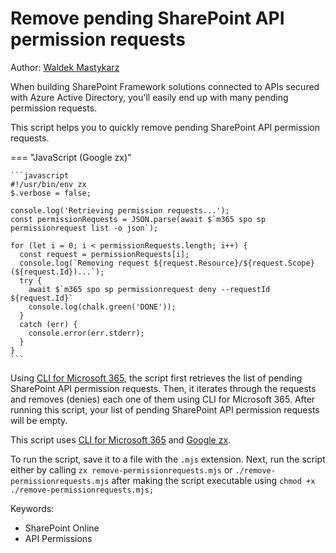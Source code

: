 # Remove pending SharePoint API permission requests

Author: [Waldek Mastykarz](https://blog.mastykarz.nl/sample-script-quickly-remove-pending-sharepoint-api-permission-requests/)

When building SharePoint Framework solutions connected to APIs secured with Azure Active Directory,  you'll easily end up with many pending permission requests.

This script helps you to quickly remove pending SharePoint API permission requests.

=== "JavaScript (Google zx)"

    ```javascript
    #!/usr/bin/env zx
    $.verbose = false;

    console.log('Retrieving permission requests...');
    const permissionRequests = JSON.parse(await $`m365 spo sp permissionrequest list -o json`);

    for (let i = 0; i < permissionRequests.length; i++) {
      const request = permissionRequests[i];
      console.log(`Removing request ${request.Resource}/${request.Scope} (${request.Id})...`);
      try {
        await $`m365 spo sp permissionrequest deny --requestId ${request.Id}`
        console.log(chalk.green('DONE'));
      }
      catch (err) {
        console.error(err.stderr);
      }
    }
    ```

Using [CLI for Microsoft 365](https://aka.ms/cli-m365), the script first retrieves the list of pending SharePoint API permission requests. Then, it iterates through the requests and removes (denies) each one of them using CLI for Microsoft 365. After running this script, your list of pending SharePoint API permission requests will be empty.

This script uses [CLI for Microsoft 365](https://aka.ms/cli-m365) and [Google zx](https://github.com/google/zx).

To run the script, save it to a file with the `.mjs` extension. Next, run the script either by calling `zx remove-permissionrequests.mjs` or `./remove-permissionrequests.mjs` after making the script executable using `chmod +x ./remove-permissionrequests.mjs;`

Keywords:

- SharePoint Online
- API Permissions

